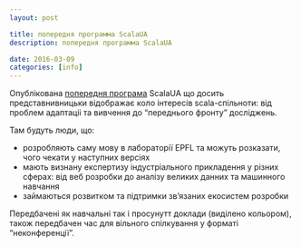 ```yaml
---
layout: post

title: попередня программа ScalaUA
description: попередня программа ScalaUA

date: 2016-03-09
categories: [info]
---
```


Опублікована [попередня програма](http://www.scalaua.com/agenda/) ScalaUA що досить представнивницьки відображає коло інтересів scala-спільноти: від проблем адаптаціі та вивчення до “переднього фронту” досліджень.

Там будуть люди, що:

* розробляють саму мову в лабораторії EPFL та можуть розказати, чого чекати у наступних версіях
* мають визнану експертизу індустріального прикладення у різних сферах: від веб розробки до аналізу великих данних та машинного навчання
* займаються розвитком та підтримки зв’язаних екосистем розробки

Передбачені як навчальні так і просунутт доклади (виділено кольором), також передбачен час для вільного спілкування у форматі “неконференції”.

